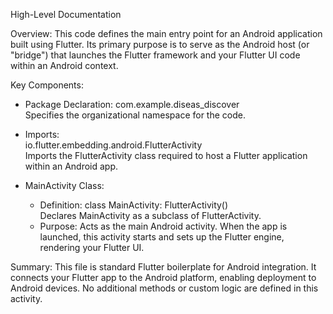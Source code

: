 High-Level Documentation

Overview:
This code defines the main entry point for an Android application built using Flutter. Its primary purpose is to serve as the Android host (or "bridge") that launches the Flutter framework and your Flutter UI code within an Android context.

Key Components:

- Package Declaration: com.example.diseas_discover  
  Specifies the organizational namespace for the code.

- Imports:  
  io.flutter.embedding.android.FlutterActivity  
  Imports the FlutterActivity class required to host a Flutter application within an Android app.

- MainActivity Class:  
  - Definition: class MainActivity: FlutterActivity()  
    Declares MainActivity as a subclass of FlutterActivity.
  - Purpose: Acts as the main Android activity. When the app is launched, this activity starts and sets up the Flutter engine, rendering your Flutter UI.

Summary:
This file is standard Flutter boilerplate for Android integration. It connects your Flutter app to the Android platform, enabling deployment to Android devices. No additional methods or custom logic are defined in this activity.